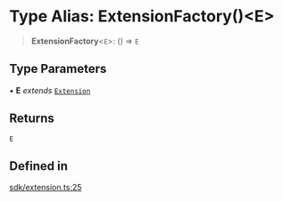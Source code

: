 # Type Alias: ExtensionFactory()\<E\>

> **ExtensionFactory**\<`E`\>: () => `E`

## Type Parameters

• **E** *extends* [`Extension`](../classes/Extension.md)

## Returns

`E`

## Defined in

[sdk/extension.ts:25](https://github.com/andreisergiu98/baeta/blob/e352a1ec749c5b23df693f5f8373ac0b75347349/packages/core/sdk/extension.ts#L25)
